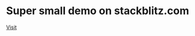 <!--
 * @Author: chenzhongsheng
 * @Date: 2024-10-08 19:50:14
 * @Description: Coding something
-->
# Super small demo on stackblitz.com

[Visit](https://stackblitz.com/github/sener-js/sener-demo)